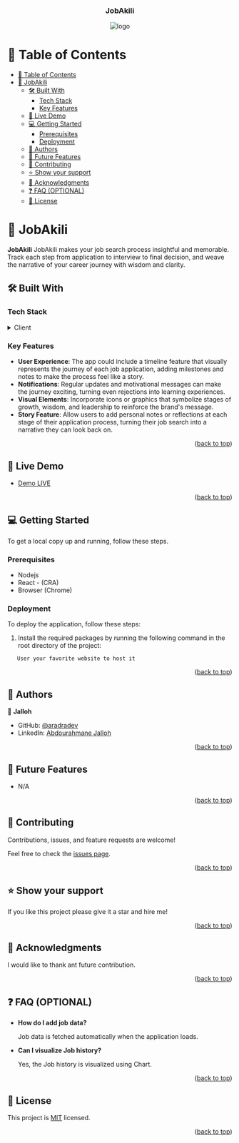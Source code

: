 <a name="readme-top"></a>

<div align="center">
  <h3><b>JobAkili</b></h3>
  <img src='images/TestLogo.svg' alt='logo' />
</div>

# 📗 Table of Contents

- [📗 Table of Contents](#-table-of-contents)
- [📖 JobAkili ](#-jobakili-)
  - [🛠 Built With ](#-built-with-)
    - [Tech Stack ](#tech-stack-)
    - [Key Features ](#key-features-)
  - [🚀 Live Demo ](#-live-demo-)
  - [💻 Getting Started ](#-getting-started-)
    - [Prerequisites](#prerequisites)
    - [Deployment](#deployment)
  - [👥 Authors ](#-authors-)
  - [🔭 Future Features ](#-future-features-)
  - [🤝 Contributing ](#-contributing-)
  - [⭐️ Show your support ](#️-show-your-support-)
  - [🙏 Acknowledgments ](#-acknowledgments-)
  - [❓ FAQ (OPTIONAL) ](#-faq-optional-)
  - [📝 License ](#-license-)

# 📖 JobAkili <a name="about-project"></a>

**JobAkili** JobAkili makes your job search process insightful and memorable. Track each step from application to interview to final decision, and weave the narrative of your career journey with wisdom and clarity.

## 🛠 Built With <a name="built-with"></a>

### Tech Stack <a name="tech-stack"></a>

<details>
  <summary>Client</summary>
  <ul>
    <li><a href="">JavaScript</a></li>
    <li><a href="">React</a></li>
    <li><a href="">HTML5</a></li>
    <li><a href="">CSS3</a></li>
  </ul>
</details>

### Key Features <a name="key-features"></a>

- **User Experience**: The app could include a timeline feature that visually represents the journey of each job application, adding milestones and notes to make the process feel like a story.
- **Notifications**: Regular updates and motivational messages can make the journey exciting, turning even rejections into learning experiences.
- **Visual Elements**: Incorporate icons or graphics that symbolize stages of growth, wisdom, and leadership to reinforce the brand's message.
- **Story Feature**: Allow users to add personal notes or reflections at each stage of their application process, turning their job search into a narrative they can look back on.

<p align="right">(<a href="#readme-top">back to top</a>)</p>

## 🚀 Live Demo <a name="live-demo"></a>

- [Demo LIVE](https://jobakili-3d20226d2e69.herokuapp.com/)

<p align="right">(<a href="#readme-top">back to top</a>)</p>

## 💻 Getting Started <a name="getting-started"></a>

To get a local copy up and running, follow these steps.

### Prerequisites

- Nodejs
- React - (CRA)
- Browser (Chrome)

### Deployment

To deploy the application, follow these steps:

1. Install the required packages by running the following command in the root directory of the project:

```
   User your favorite website to host it
```

<p align="right">(<a href="#readme-top">back to top</a>)</p>

<!-- AUTHORS -->

## 👥 Authors <a name="author"></a>

👤 **Jalloh**

- GitHub: [@aradradev](https://github.com/aradradev)
- LinkedIn: [Abdourahmane Jalloh](https://www.linkedin.com/in/abdul-jalloh)

<p align="right">(<a href="#readme-top">back to top</a>)</p>

<!-- FUTURE FEATURES -->

## 🔭 Future Features <a name="future-features"></a>

- N/A

<p align="right">(<a href="#readme-top">back to top</a>)</p>

<!-- CONTRIBUTING -->

## 🤝 Contributing <a name="contributing"></a>

Contributions, issues, and feature requests are welcome!

Feel free to check the [issues page](../).

<p align="right">(<a href="#readme-top">back to top</a>)</p>

<!-- SUPPORT -->

## ⭐️ Show your support <a name="support"></a>

If you like this project please give it a star and hire me!

<p align="right">(<a href="#readme-top">back to top</a>)</p>

<!-- ACKNOWLEDGEMENTS -->

## 🙏 Acknowledgments <a name="acknowledgements"></a>

I would like to thank ant future contribution.

<p align="right">(<a href="#readme-top">back to top</a>)</p>

## ❓ FAQ (OPTIONAL) <a name="faq"></a>

- **How do I add job data?**

  Job data is fetched automatically when the application loads.

- **Can I visualize Job history?**

  Yes, the Job history is visualized using Chart.

<p align="right">(<a href="#readme-top">back to top</a>)</p>

<!-- LICENSE -->

## 📝 License <a name="license"></a>

This project is [MIT](./LICENSE) licensed.

<p align="right">(<a href="#readme-top">back to top</a>)</p>
